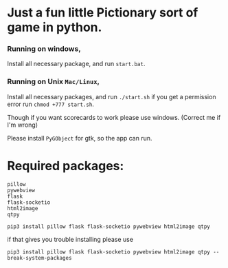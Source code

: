 # Just a fun little Pictionary sort of game in python.

### Running on windows,

Install all necessary package, and run `start.bat`.

### Running on Unix `Mac/Linux`,

Install all necessary packages, and run `./start.sh` if you get a permission error run `chmod +777 start.sh`.

Though if you want scorecards to work please use windows. (Correct me if I'm wrong)

Please install ```PyGObject``` for gtk, so the app can run.

# Required packages:
```
pillow
pywebview
flask
flask-socketio
html2image
qtpy
```

`pip3 install pillow flask flask-socketio pywebview html2image qtpy`

if that gives you trouble installing please use

`pip3 install pillow flask flask-socketio pywebview html2image qtpy --break-system-packages`